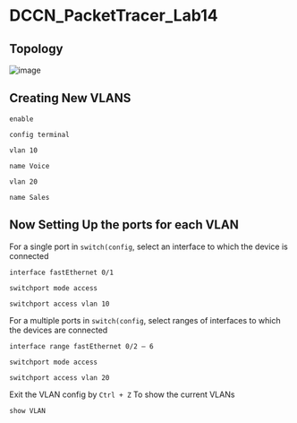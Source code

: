 # DCCN_PacketTracer_Lab14
## Topology
![image](https://github.com/festerduck/DCCN_PacketTracer_Lab14/assets/117522051/45260bb2-c253-4b9d-ba99-c26649973c78)

## Creating New VLANS
~~~
enable
~~~
~~~
config terminal
~~~
~~~
vlan 10
~~~
~~~
name Voice
~~~
~~~
vlan 20
~~~
~~~
name Sales
~~~
## Now Setting Up the ports for each VLAN
For a single port in `switch(config`, select an interface to which the device is connected
~~~
interface fastEthernet 0/1
~~~
~~~
switchport mode access
~~~
~~~
switchport access vlan 10
~~~
For a multiple ports in `switch(config`, select ranges of interfaces to which the devices are connected
~~~
interface range fastEthernet 0/2 – 6
~~~
~~~
switchport mode access
~~~
~~~
switchport access vlan 20
~~~

Exit the VLAN config by `Ctrl + Z` 
To show the current VLANs
~~~
show VLAN
~~~
